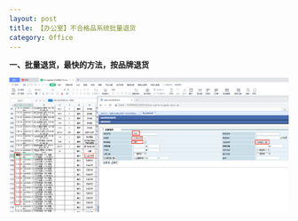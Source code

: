 ```yaml
---
layout: post
title: 【办公室】不合格品系统批量退货
category: Office
---
```




**一、批量退货，最快的方法，按品牌退货**  


![batch_return](/images/batch_return.png)


